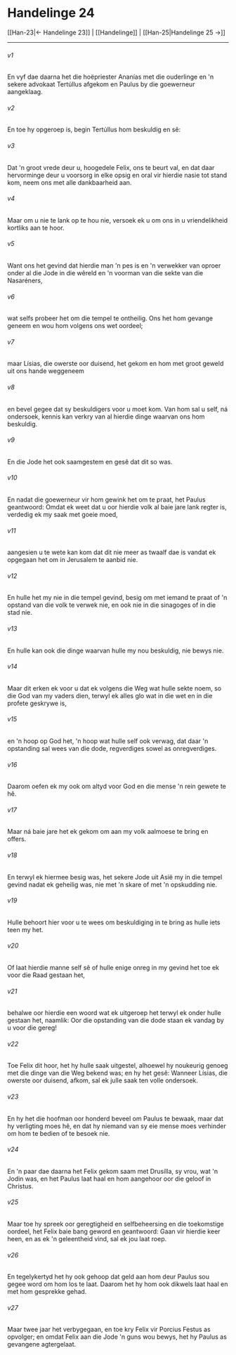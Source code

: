 # Handelinge 24

[[Han-23|← Handelinge 23]] | [[Handelinge]] | [[Han-25|Handelinge 25 →]]
***

###### v1
En vyf dae daarna het die hoëpriester Ananías met die ouderlinge en 'n sekere advokaat Tertúllus afgekom en Paulus by die goewerneur aangeklaag. 
###### v2
En toe hy opgeroep is, begin Tertúllus hom beskuldig en sê: 
###### v3
Dat 'n groot vrede deur u, hoogedele Felix, ons te beurt val, en dat daar hervorminge deur u voorsorg in elke opsig en oral vir hierdie nasie tot stand kom, neem ons met alle dankbaarheid aan. 
###### v4
Maar om u nie te lank op te hou nie, versoek ek u om ons in u vriendelikheid kortliks aan te hoor. 
###### v5
Want ons het gevind dat hierdie man 'n pes is en 'n verwekker van oproer onder al die Jode in die wêreld en 'n voorman van die sekte van die Nasaréners, 
###### v6
wat selfs probeer het om die tempel te ontheilig. Ons het hom gevange geneem en wou hom volgens ons wet oordeel; 
###### v7
maar Lísias, die owerste oor duisend, het gekom en hom met groot geweld uit ons hande weggeneem 
###### v8
en bevel gegee dat sy beskuldigers voor u moet kom. Van hom sal u self, ná ondersoek, kennis kan verkry van al hierdie dinge waarvan ons hom beskuldig. 
###### v9
En die Jode het ook saamgestem en gesê dat dit so was. 
###### v10
En nadat die goewerneur vir hom gewink het om te praat, het Paulus geantwoord: Omdat ek weet dat u oor hierdie volk al baie jare lank regter is, verdedig ek my saak met goeie moed, 
###### v11
aangesien u te wete kan kom dat dit nie meer as twaalf dae is vandat ek opgegaan het om in Jerusalem te aanbid nie. 
###### v12
En hulle het my nie in die tempel gevind, besig om met iemand te praat of 'n opstand van die volk te verwek nie, en ook nie in die sinagoges of in die stad nie. 
###### v13
En hulle kan ook die dinge waarvan hulle my nou beskuldig, nie bewys nie. 
###### v14
Maar dit erken ek voor u dat ek volgens die Weg wat hulle sekte noem, so die God van my vaders dien, terwyl ek alles glo wat in die wet en in die profete geskrywe is, 
###### v15
en 'n hoop op God het, 'n hoop wat hulle self ook verwag, dat daar 'n opstanding sal wees van die dode, regverdiges sowel as onregverdiges. 
###### v16
Daarom oefen ek my ook om altyd voor God en die mense 'n rein gewete te hê. 
###### v17
Maar ná baie jare het ek gekom om aan my volk aalmoese te bring en offers. 
###### v18
En terwyl ek hiermee besig was, het sekere Jode uit Asië my in die tempel gevind nadat ek geheilig was, nie met 'n skare of met 'n opskudding nie. 
###### v19
Hulle behoort hier voor u te wees om beskuldiging in te bring as hulle iets teen my het. 
###### v20
Of laat hierdie manne self sê of hulle enige onreg in my gevind het toe ek voor die Raad gestaan het, 
###### v21
behalwe oor hierdie een woord wat ek uitgeroep het terwyl ek onder hulle gestaan het, naamlik: Oor die opstanding van die dode staan ek vandag by u voor die gereg! 
###### v22
Toe Felix dit hoor, het hy hulle saak uitgestel, alhoewel hy noukeurig genoeg met die dinge van die Weg bekend was; en hy het gesê: Wanneer Lísias, die owerste oor duisend, afkom, sal ek julle saak ten volle ondersoek. 
###### v23
En hy het die hoofman oor honderd beveel om Paulus te bewaak, maar dat hy verligting moes hê, en dat hy niemand van sy eie mense moes verhinder om hom te bedien of te besoek nie. 
###### v24
En 'n paar dae daarna het Felix gekom saam met Drusílla, sy vrou, wat 'n Jodin was, en het Paulus laat haal en hom aangehoor oor die geloof in Christus. 
###### v25
Maar toe hy spreek oor geregtigheid en selfbeheersing en die toekomstige oordeel, het Felix baie bang geword en geantwoord: Gaan vir hierdie keer heen, en as ek 'n geleentheid vind, sal ek jou laat roep. 
###### v26
En tegelykertyd het hy ook gehoop dat geld aan hom deur Paulus sou gegee word om hom los te laat. Daarom het hy hom ook dikwels laat haal en met hom gesprekke gehad. 
###### v27
Maar twee jaar het verbygegaan, en toe kry Felix vir Porcius Festus as opvolger; en omdat Felix aan die Jode 'n guns wou bewys, het hy Paulus as gevangene agtergelaat. 
